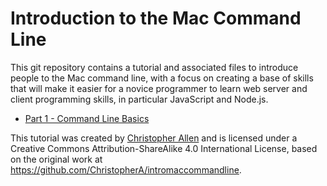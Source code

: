 Introduction to the Mac Command Line
====================================

This git repository contains a tutorial and associated files to introduce people to the Mac command line, with a focus on creating a base of skills that will make it easier for a novice programmer to learn web server and client programming skills, in particular JavaScript and Node.js.

* [Part 1 - Command Line Basics](https://github.com/ChristopherA/intromaccommandline/blob/master/part1-basics.md)

This tutorial was created by [Christopher Allen](mailto:ChristopherA@LifeWithAlacrity.com) and is licensed under a Creative Commons Attribution-ShareAlike 4.0 International License, based on the original work at https://github.com/ChristopherA/intromaccommandline.
